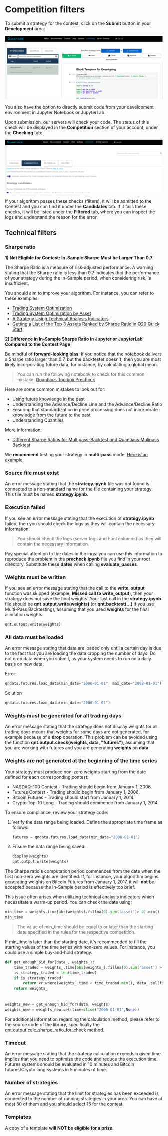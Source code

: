 # Competition filters

To submit a strategy for the contest, click on the **Submit** button in your **Development** area:

![Submit](./pictures/submit.png)

You also have the option to directly submit code from your development environment in Jupyter Notebook or JupyterLab.  

Upon submission, our servers will check your code. The status of this check will be displayed in the **Competition** section of your account, under the **Checking** tab:

![Checking](./pictures/test.png)

If your algorithm passes these checks (filters), it will be admitted to the Contest and you can find it under the **Candidates** tab. If it fails these checks, it will be listed under the **Filtered** tab, where you can inspect the logs and understand the reason for the error.

## Technical filters

### Sharpe ratio

**1) Not Eligible for Contest: In-Sample Sharpe Must be Larger Than 0.7**

The Sharpe Ratio is a measure of risk-adjusted performance. A warning stating that the Sharpe ratio is less than 0.7 indicates that the performance of your strategy during the In-Sample period, when considering risk, is insufficient.

You should aim to improve your algorithm. For instance, you can refer to these examples:

* [Trading System Optimization](https://github.com/quantiacs/strategy-futures-ta-global-optimizer/blob/master/strategy.ipynb)
* [Trading System Optimization by Asset](https://github.com/quantiacs/strategy-futures-optimization-each-asset/blob/master/strategy.ipynb)
* [A Strategy Using Technical Analysis Indicators](https://github.com/quantiacs/strategy-predict-NASDAQ100-use-atr-lwma/blob/master/strategy.ipynb)
* [Getting a List of the Top 3 Assets Ranked by Sharpe Ratio in Q20 Quick Start](https://github.com/quantiacs/strategy-q20-nasdaq100-quick-start/blob/master/strategy.ipynb)

**2) Difference in In-Sample Sharpe Ratio in Jupyter or JupyterLab Compared to the Contest Page**

Be mindful of **forward-looking bias**. If you notice that the notebook delivers a Sharpe ratio larger than 0.7, but the backtester doesn't, then you are most likely incorporating future data, for instance, by calculating a global mean.

> You can run the following notebook to check for this common mistake:
[Quantiacs Toolbox Precheck](https://github.com/quantiacs/toolbox/blob/main/qnt/precheck.ipynb)

Here are some common mistakes to look out for:

* Using future knowledge in the past
* Understanding the Advance/Decline Line and the Advance/Decline Ratio
* Ensuring that standardization in price processing does not incorporate knowledge from the future to the past
* Understanding Quantiles

More information:
* [Different Sharpe Ratios for Multipass-Backtest and Quantiacs Mulipass Backtest](https://quantiacs.com/community/topic/374/different-sharpe-ratios-for-multipass-backtest-and-quantiacs-mulipass-backtest?_=1687248669560)

We **recommend** testing your strategy in **multi-pass** mode. [Here is an example](https://quantiacs.com/documentation/en/examples/trading_system_optimization.html#preventing-forward-looking).

### Source file must exist
An error message stating that the **strategy.ipynb** file was not found is connected to a non-standard name for the file containing your strategy. This file must be named **strategy.ipynb**.

### Execution failed
If you see an error message stating that the execution of **strategy.ipynb** failed, then you should check the logs as they will contain the necessary information.

> You should check the logs (server logs and html columns) as they will contain the necessary information.

Pay special attention to the dates in the logs: you can use this information to reproduce the problem in the **precheck.ipynb** file you find in your root directory. Substitute these **dates** when calling **evaluate_passes**.

### Weights must be written
If you see an error message stating that the call to the **write_output** function was skipped (example: **Missed call to write_output**), then your strategy does not save the final weights. Your last call in the **strategy.ipynb** file should be **qnt.output.write(weights)** (or **qnt.backtest(...)** if you use Multi-Pass Backtesting), assuming that you used **weights** for the final allocation weights.
```python
qnt.output.write(weights)
```

### All data must be loaded
An error message stating that data are loaded only until a certain day is due to the fact that you are loading the data cropping the number of days. Do not crop data when you submit, as your system needs to run on a daily basis on new data.

Error:
```python
qndata.futures.load_data(min_date="2006-01-01", max_date="2008-01-01")
```

Solution

```python
qndata.futures.load_data(min_date="2006-01-01")
```

### Weights must be generated for all trading days
An error message stating that the strategy does not display weights for all trading days means that weights for some days are not generated, for example because of a **drop** operation. This problem can be avoided using the function **qnt.output.check(weights, data, "futures")**, assuming that you are working with futures and you are generating **weights** on **data**.

### Weights are not generated at the beginning of the time series
Your strategy must produce non-zero weights starting from the date defined for each corresponding contest:

* NASDAQ-100 Contest - Trading should begin from January 1, 2006.
* Futures Contest - Trading should begin from January 1, 2006.
* Bitcoin Futures - Trading should start from January 1, 2014.
* Crypto Top-10 Long - Trading should commence from January 1, 2014.

To ensure compliance, review your strategy code:

1. Verify the data range being loaded. Define the appropriate time frame as follows:
   ```python
   futures = qndata.futures.load_data(min_date="2006-01-01")
   ```
2. Ensure the data range being saved:
    ```python
    display(weights)
    qnt.output.write(weights)
    ```

The Sharpe ratio's computation period commences from the date when the first non-zero weights are identified. If, for instance, your algorithm begins generating weights on Bitcoin Futures from January 1, 2017, it will **not** be accepted because the In-Sample period is effectively too brief.

This issue often arises when utilizing technical analysis indicators which necessitate a warm-up period. You can check the date using:

```python
min_time = weights.time[abs(weights).fillna(0).sum('asset')> 0].min()
min_time
```

> The value of min_time should be equal to or later than the starting date specified in the rules for the respective competition.

If min_time is later than the starting date, it's recommended to fill the starting values of the time series with non-zero values. For instance, you could use a simple buy-and-hold strategy.

```python
def get_enough_bid_for(data_, weights_):
    time_traded = weights_.time[abs(weights_).fillna(0).sum('asset') > 0]
    is_strategy_traded = len(time_traded)
    if is_strategy_traded:
        return xr.where(weights_.time < time_traded.min(), data_.sel(field="is_liquid"), weights_)
    return weights_


weights_new = get_enough_bid_for(data, weights)
weights_new = weights_new.sel(time=slice("2006-01-01",None))
```

For additional information regarding the calculation method, please refer to the source code of the library, specifically the qnt.output.calc_sharpe_ratio_for_check method.

### Timeout
An error message stating that the strategy calculation exceeds a given time implies that you need to optimize the code and reduce the execution time. Futures systems should be evaluated in 10 minutes and Bitcoin futures/Crypto long systems in 5 minutes of time.


### Number of strategies
An error message stating that the limit for strategies has been exceeded is connected to the number of running strategies in your area. You can have at most 50 of them and you should select 15 for the contest.

### Templates
A copy of a template **will NOT be eligible for a prize**.
